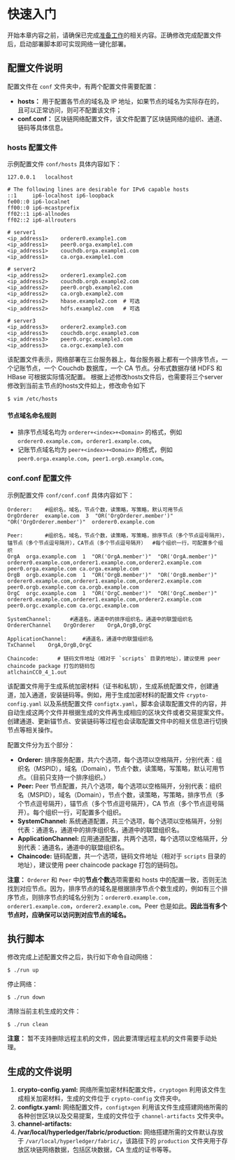 # 快速入门

开始本章内容之前，请确保已完成[准备工作](./prereqs.md)的相关内容。正确修改完成配置文件后，启动部署脚本即可实现网络一键化部署。

## 配置文件说明

配置文件在 `conf` 文件夹中，有两个配置文件需要配置：

- **hosts：** 用于配置各节点的域名及 IP 地址，如果节点的域名为实际存在的，且可以正常访问，则可不配置该文件；
- **conf.conf：** 区块链网络配置文件，该文件配置了区块链网络的组织、通道、链码等具体信息。

### hosts 配置文件

示例配置文件 `conf/hosts` 具体内容如下：

```
127.0.0.1	localhost

# The following lines are desirable for IPv6 capable hosts
::1     ip6-localhost ip6-loopback
fe00::0 ip6-localnet
ff00::0 ip6-mcastprefix
ff02::1 ip6-allnodes
ff02::2 ip6-allrouters

# server1
<ip_address1>    orderer0.example1.com
<ip_address1>    peer0.orga.example1.com
<ip_address1>    couchdb.orga.example1.com
<ip_address1>    ca.orga.example1.com

# server2
<ip_address2>    orderer1.example2.com
<ip_address2>    couchdb.orgb.example2.com
<ip_address2>    peer0.orgb.example2.com
<ip_address2>    ca.orgb.example2.com
<ip_address2>    hbase.example2.com  # 可选
<ip_address2>    hdfs.example2.com   # 可选

# server3
<ip_address3>    orderer2.example3.com
<ip_address3>    couchdb.orgc.example3.com
<ip_address3>    peer0.orgc.example3.com
<ip_address3>    ca.orgc.example3.com
```

该配置文件表示，网络部署在三台服务器上，每台服务器上都有一个排序节点，一个记账节点，一个 Couchdb 数据库，一个 CA 节点。分布式数据存储 HDFS 和 HBase 可根据实际情况配置。
根据上述修改hosts文件后，也需要将三个server修改到当前主节点的hosts文件如上，修改命令如下

```shell
$ vim /etc/hosts
```



#### 节点域名命名规则

- 排序节点域名均为 `orderer+<index>+<Domain>` 的格式，例如 `orderer0.example.com`，`orderer1.example.com`。
- 记账节点域名均为 `peer+<index>+<Domain>` 的格式，例如 `peer0.orga.example.com`，`peer1.orgb.example.com`。

### conf.conf 配置文件

示例配置文件 `conf/conf.conf` 具体内容如下：

```
Orderer:    #组织名，域名，节点个数，读策略，写策略，默认可用节点
OrgOrderer  example.com  3  "OR('OrgOrderer.member')"  "OR('OrgOrderer.member')"  orderer0.example.com

Peer:       #组织名，域名，节点个数，读策略，写策略，排序节点（多个节点逗号隔开），锚节点（多个节点逗号隔开），CA节点（多个节点逗号隔开）  #每个组织一行，可配置多个组织
OrgA  orga.example.com  1  "OR('OrgA.member')"  "OR('OrgA.member')"  orderer0.example.com,orderer1.example.com,orderer2.example.com  peer0.orga.example.com ca.orga.example.com
OrgB  orgb.example.com  1  "OR('OrgB.member')"  "OR('OrgB.member')"  orderer0.example.com,orderer1.example.com,orderer2.example.com  peer0.orgb.example.com ca.orgb.example.com
OrgC  orgc.example.com  1  "OR('OrgC.member')"  "OR('OrgC.member')"  orderer0.example.com,orderer1.example.com,orderer2.example.com  peer0.orgc.example.com ca.orgc.example.com

SystemChannel:      #通道名，通道中的排序组织名，通道中的联盟组织名
OrdererChannel    OrgOrderer    OrgA,OrgB,OrgC

ApplicationChannel:     #通道名，通道中的联盟组织名
TxChannel    OrgA,OrgB,OrgC

Chaincode:      # 链码文件地址（相对于 `scripts` 目录的地址），建议使用 peer chaincode package 打包的链码包
atlchainCC0_4_1.out
```

该配置文件用于生成系统加密材料（证书和私钥），生成系统配置文件，创建通道，加入通道，安装链码等。例如，用于生成加密材料的配置文件 `crypto-config.yaml` 以及系统配置文件 `configtx.yaml`，脚本会读取配置文件的内容，并自动生成这两个文件并根据生成的文件再生成相应的区块文件或者交易提案文件。创建通道、更新锚节点、安装链码等过程也会读取配置文件中的相关信息进行切换节点等相关操作。

配置文件分为五个部分：

- **Orderer:** 排序服务配置，共六个选项，每个选项以空格隔开，分别代表：组织名（MSPID），域名（Domain），节点个数，读策略，写策略，默认可用节点。（目前只支持一个排序组织。）
- **Peer:** Peer 节点配置，共八个选项，每个选项以空格隔开，分别代表：组织名（MSPID），域名（Domain），节点个数，读策略，写策略，排序节点（多个节点逗号隔开），锚节点（多个节点逗号隔开），CA 节点（多个节点逗号隔开）。每个组织一行，可配置多个组织。
- **SystemChannel:** 系统通道配置，共三个选项，每个选项以空格隔开，分别代表：通道名，通道中的排序组织名，通道中的联盟组织名。
- **ApplicationChannel:** 应用通道配置，共两个选项，每个选项以空格隔开，分别代表：通道名，通道中的联盟组织名。
- **Chaincode:** 链码配置，共一个选项，链码文件地址（相对于 `scripts` 目录的地址），建议使用 peer chaincode package 打包的链码包。

**注意：** `Orderer` 和 `Peer` 中的**节点个数**选项需要和 hosts 中的配置一致，否则无法找到对应节点。因为，排序节点的域名是根据排序节点个数生成的，例如有三个排序节点，则排序节点的域名分别为：`orderer0.example.com`，`orderer1.example.com`，`orderer2.example.com`。Peer 也是如此。**因此当有多个节点时，应确保可以访问到对应节点的域名。**

## 执行脚本

修改完成上述配置文件之后，执行如下命令自动网络：

```shell
$ ./run up
```

停止网络：

```shell
$ ./run down
```

清除当前主机生成的文件：

```shell
$ ./run clean
```

**注意：** 暂不支持删除远程主机的文件，因此要清理远程主机的文件需要手动处理。

## 生成的文件说明

1. **crypto-config.yaml:** 网络所需加密材料配置文件，`cryptogen` 利用该文件生成相关加密材料，生成的文件位于 `crypto-config` 文件夹中。
2. **configtx.yaml:** 网络配置文件，`configtxgen` 利用该文件生成搭建网络所需的各种创世区块以及交易提案，生成的文件位于 `channel-artifacts` 文件夹中。
3. **channel-artifacts:** 
4. **/var/local/hyperledger/fabric/production:** 网络搭建所需的文件默认存放于 `/var/local/hyperledger/fabric/`，该路径下的 `production` 文件夹用于存放区块链网络数据，包括区块数据，CA 生成的证书等等。
